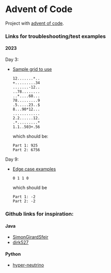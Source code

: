 # Advent of Code

Project with [advent of code](https://adventofcode.com/).

### Links for troubleshooting/test examples

#### 2023

Day 3:
- [Sample grid to use ](https://www.reddit.com/r/adventofcode/comments/189q9wv/2023_day_3_another_sample_grid_to_use/)
  ```
  12.......*..
  +.........34
  .......-12..
  ..78........
  ..*....60...
  78.........9
  .5.....23..$
  8...90*12...
  ............
  2.2......12.
  .*.........*
  1.1..503+.56
  ```
  which should be:
  ```
  Part 1: 925
  Part 2: 6756
  ```

Day 9:
- [Edge case examples](https://www.reddit.com/r/adventofcode/comments/18e83wr/2023_day_9_part_1_edge_cases_examples/)
  ```
  0 1 1 0
  ```
  which should be 
  ```
  Part 1: -2
  Part 2: -2
  ```

### Github links for inspiration: 

#### Java

- [SimonGirardSfeir](https://github.com/SimonGirardSfeir/AdventOfCode2023/tree/main/src/main/java/org/girardsimon)
- [dirk527](https://github.com/dirk527/aoc2021/tree/main/src/aoc2023)

#### Python
- [hyper-neutrino](https://github.com/hyper-neutrino/advent-of-code/tree/main/2023)
